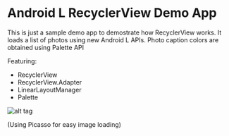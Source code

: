 Android L
RecyclerView Demo App
==========

This is just a sample demo app to demostrate how RecyclerView works. It loads a list of photos using new Android L APIs. Photo caption colors are obtained using Palette API

Featuring:
+ RecyclerView
+ RecyclerView.Adapter
+ LinearLayoutManager
+ Palette

![alt tag](https://raw.githubusercontent.com/lgvalle/RecyclerViewDemos/master/app/src/main/res/raw/screensehot1.png)

(Using Picasso for easy image loading)
